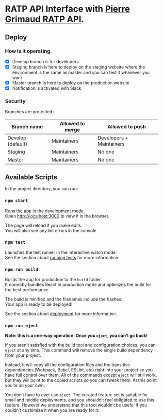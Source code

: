 # RATP API Interface with [Pierre Grimaud RATP API](https://github.com/pgrimaud/ratp-api-rest).

## Deploy

### How is it operating
- [x] Develop branch is for developers
- [x] Staging branch is here to deploy on the staging website where the environment is the same as master and you can test it whenever you want
- [x] Master branch is here to deploy on the production website
- [x] Notification is activated with Slack

### Security
Branches are protected :

| Branch name        | Allowed to merge      | Allowed to push |
| ------|-----|-----|
| Develop (default)  	| Maintainers 	| Developers + Maintainers	|
| Staging  	| Maintainers 	| No one	|
| Master  	| Maintainers 	| No one	|

## Available Scripts

In the project directory, you can run:

### `npm start`

Runs the app in the development mode.<br>
Open [http://localhost:3000](http://localhost:3000) to view it in the browser.

The page will reload if you make edits.<br>
You will also see any lint errors in the console.

### `npm test`

Launches the test runner in the interactive watch mode.<br>
See the section about [running tests](https://facebook.github.io/create-react-app/docs/running-tests) for more information.

### `npm run build`

Builds the app for production to the `build` folder.<br>
It correctly bundles React in production mode and optimizes the build for the best performance.

The build is minified and the filenames include the hashes.<br>
Your app is ready to be deployed!

See the section about [deployment](https://facebook.github.io/create-react-app/docs/deployment) for more information.

### `npm run eject`

**Note: this is a one-way operation. Once you `eject`, you can’t go back!**

If you aren’t satisfied with the build tool and configuration choices, you can `eject` at any time. This command will remove the single build dependency from your project.

Instead, it will copy all the configuration files and the transitive dependencies (Webpack, Babel, ESLint, etc) right into your project so you have full control over them. All of the commands except `eject` will still work, but they will point to the copied scripts so you can tweak them. At this point you’re on your own.

You don’t have to ever use `eject`. The curated feature set is suitable for small and middle deployments, and you shouldn’t feel obligated to use this feature. However we understand that this tool wouldn’t be useful if you couldn’t customize it when you are ready for it.